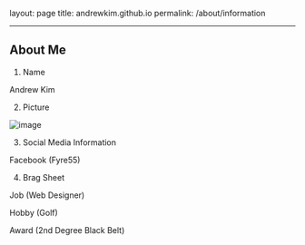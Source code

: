 layout: page
title: andrewkim.github.io
permalink: /about/information


---
About Me
---

1. Name

Andrew Kim

2. Picture

![image](https://user-images.githubusercontent.com/85084723/120250760-43c22780-c24d-11eb-9dfa-6b22818ecb38.png)

3. Social Media Information

Facebook (Fyre55)

4. Brag Sheet

Job (Web Designer)

Hobby (Golf)

Award (2nd Degree Black Belt) 

